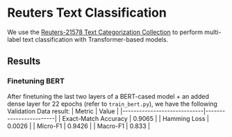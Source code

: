 # Reuters Text Classification

We use the [Reuters-21578 Text Categorization Collection](https://kdd.ics.uci.edu/databases/reuters21578/reuters21578.html) to perform multi-label text classification with Transformer-based models.

## Results
### Finetuning BERT
After finetuning the last two layers of a BERT-cased model + an added dense layer for 22 epochs (refer to `train_bert.py`), we have the following Validation Data result:
| Metric                      | Value                  |
|-----------------------------|------------------------|
| Exact-Match Accuracy   | 0.9065     |
| Hamming Loss     | 0.0026  |
| Micro-F1 | 0.9426     |
| Macro-F1 | 0.833     |
